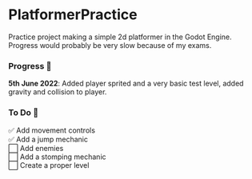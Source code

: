 # PlatformerPractice
Practice project making a simple 2d platformer in the Godot Engine. Progress would probably be very slow because of my exams.


### Progress 🚧

**5th June 2022**: Added player sprited and a very basic test level, added gravity and collision to player.

### To Do 📝
✅ Add movement controls </br>
✅ Add a jump mechanic </br>
⬜ Add enemies </br>
⬜ Add a stomping mechanic </br>
⬜ Create a proper level </br>
